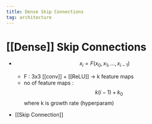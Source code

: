 ```yaml
---
title: Dense Skip Connections
tag: architecture
---
```


# [[Dense]] Skip Connections
- $$x_i = F(x_0,x_1 ,… ,x_{i-1})$$
	- F : 3x3 [[conv]] + [[ReLU]] -> k feature maps
	- no of feature maps : $$k(i-1) + k_0$$ where k is growth rate (hyperparam)

- [[Skip Connection]]


















































































